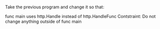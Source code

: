 Take the previous program and change it so that:


func main uses http.Handle instead of http.HandleFunc
Contstraint: Do not change anything outside of func main